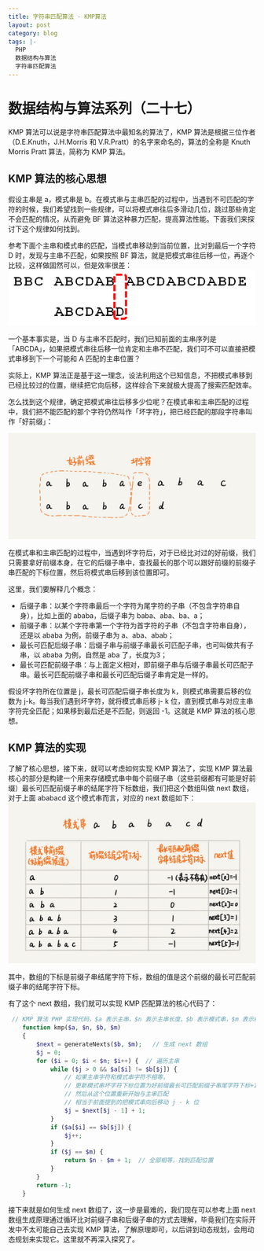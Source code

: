 ```yaml
---
title: 字符串匹配算法 - KMP算法
layout: post
category: blog
tags: |-
  PHP
  数据结构与算法
  字符串匹配算法
---
```


# 数据结构与算法系列（二十七）
KMP 算法可以说是字符串匹配算法中最知名的算法了，KMP 算法是根据三位作者（D.E.Knuth，J.H.Morris 和 V.R.Pratt）的名字来命名的，算法的全称是 Knuth Morris Pratt 算法，简称为 KMP 算法。



## KMP 算法的核心思想



假设主串是 a，模式串是 b。在模式串与主串匹配的过程中，当遇到不可匹配的字符的时候，我们希望找到一些规律，可以将模式串往后多滑动几位，跳过那些肯定不会匹配的情况，从而避免 BF 算法这种暴力匹配，提高算法性能。下面我们来探讨下这个规律如何找到。



参考下面个主串和模式串的匹配，当模式串移动到当前位置，比对到最后一个字符 D 时，发现与主串不匹配，如果按照 BF 算法，就是把模式串往后移一位，再逐个比较，这样做固然可以，但是效率很差：
![](/assets/post/f32cb5bea6b13b6bf914a05e19459506846a3d5be8b6d849277675e78e43f1e7)

一个基本事实是，当 D 与主串不匹配时，我们已知前面的主串序列是「ABCDA」，如果把模式串往后移一位肯定和主串不匹配，我们可不可以直接把模式串移到下一个可能和 A 匹配的主串位置？



实际上，KMP 算法正是基于这一理念，设法利用这个已知信息，不把模式串移到已经比较过的位置，继续把它向后移，这样综合下来就极大提高了搜索匹配效率。



怎么找到这个规律，确定把模式串往后移多少位呢？在模式串和主串匹配的过程中，我们把不能匹配的那个字符仍然叫作「坏字符」，把已经匹配的那段字符串叫作「好前缀」：

![](/assets/post/646e2e9490956313a6244c6572c8a5cc9ceade39b2033c06f23dbbc8978eacb6)

在模式串和主串匹配的过程中，当遇到坏字符后，对于已经比对过的好前缀，我们只需要拿好前缀本身，在它的后缀子串中，查找最长的那个可以跟好前缀的前缀子串匹配的下标位置，然后将模式串后移到该位置即可。



这里，我们要解释几个概念：
- 后缀子串：以某个字符串最后一个字符为尾字符的子串（不包含字符串自身），比如上面的 ababa，后缀子串为 baba、aba、ba、a；
- 前缀子串：以某个字符串第一个字符为首字符的子串（不包含字符串自身），还是以 ababa 为例，前缀子串为 a、aba、abab；
- 最长可匹配后缀子串：后缀子串与前缀子串最长可匹配子串，也可叫做共有子串，以 ababa 为例，自然是 aba 了，长度为3；
- 最长可匹配前缀子串：与上面定义相对，即前缀子串与后缀子串最长可匹配子串。最长可匹配前缀子串和最长可匹配后缀子串肯定是一样的。


假设坏字符所在位置是 j，最长可匹配后缀子串长度为 k，则模式串需要后移的位数为 j-k。每当我们遇到坏字符，就将模式串后移 j- k 位，直到模式串与对应主串字符完全匹配；如果移到最后还是不匹配，则返回 -1。这就是 KMP 算法的核心思想。



## KMP 算法的实现



了解了核心思想，接下来，就可以考虑如何实现 KMP 算法了，实现 KMP 算法最核心的部分是构建一个用来存储模式串中每个前缀子串（这些前缀都有可能是好前缀）最长可匹配前缀子串的结尾字符下标数组，我们把这个数组叫做 next 数组，对于上面 ababacd 这个模式串而言，对应的 next 数组如下：
![](/assets/post/c60323efa0cbafd86bc377f12769309fc05497d0c2e39a903de6633ea870b895)

其中，数组的下标是前缀子串结尾字符下标，数组的值是这个前缀的最长可匹配前缀子串的结尾字符下标。

有了这个 next 数组，我们就可以实现 KMP 匹配算法的核心代码了：
```php
 // KMP 算法 PHP 实现代码，$a 表示主串，$n 表示主串长度，$b 表示模式串，$m 表示模式串长度
    function kmp($a, $n, $b, $m)
    {
        $next = generateNexts($b, $m);   // 生成 next 数组
        $j = 0;
        for ($i = 0; $i < $n; $i++) {  // 遍历主串
            while ($j > 0 && $a[$i] != $b[$j]) {  
                // 如果主串字符和模式串字符不相等，
                // 更新模式串坏字符下标位置为好前缀最长可匹配前缀子串尾字符下标+1
                // 然后从这个位置重新开始与主串匹配
                // 相当于前面提到的把模式串向后移动 j - k 位
                $j = $next[$j - 1] + 1;
            }
            if ($a[$i] == $b[$j]) {
                $j++;
            }
            if ($j == $m) {
                return $n - $m + 1;  // 全部相等，找到匹配位置
            }
        }
        return -1;
    }

```
接下来就是如何生成 next 数组了，这一步是最难的，我们现在可以参考上面 next 数组生成原理通过循环比对前缀子串和后缀子串的方式去理解，毕竟我们在实际开发中不太可能自己去实现 KMP 算法，了解原理即可，以后讲到动态规划，会用动态规划来实现它。这里就不再深入探究了。